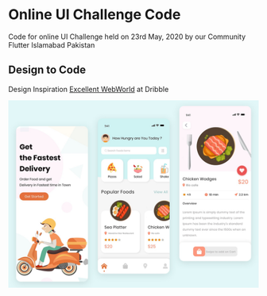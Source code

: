 # Online UI Challenge Code

Code for online UI Challenge held on 23rd May, 2020 by our Community Flutter Islamabad Pakistan

## Design to Code

Design Inspiration <a href="https://dribbble.com/shots/11474689-Best-Food-Delivery-App-Development">Excellent WebWorld</a> at Dribble


<img src="assets/screens.jpg">


